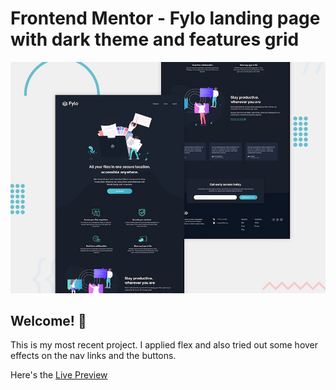 # Frontend Mentor - Fylo landing page with dark theme and features grid

![Design preview for the Fylo landing page with dark theme and features grid challenge](./design/desktop-preview.jpg)

## Welcome! 👋
This is my most recent project. I applied flex and also tried out some hover effects on the nav links and the buttons.

Here's the [Live Preview](https://fylo-dark-th.netlify.app/)
